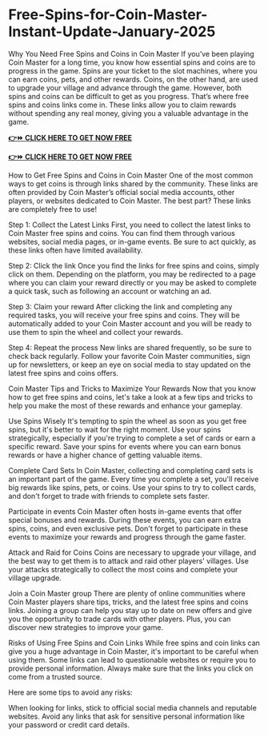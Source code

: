 # Free-Spins-for-Coin-Master-Instant-Update-January-2025
Why You Need Free Spins and Coins in Coin Master If you’ve been playing Coin Master for a long time, you know how essential spins and coins are to progress in the game. Spins are your ticket to the slot machines, where you can earn coins, pets, and other rewards. Coins, on the other hand, are used to upgrade your village and advance through the game.
However, both spins and coins can be difficult to get as you progress. That’s where free spins and coins links come in. These links allow you to claim rewards without spending any real money, giving you a valuable advantage in the game.



**[👉⏩ CLICK HERE TO GET NOW FREE](https://firstgiftzone.com/coin-master-free-spin-2025)**

**[👉⏩ CLICK HERE TO GET NOW FREE](https://firstgiftzone.com/coin-master-free-spin-2025)**



How to Get Free Spins and Coins in Coin Master One of the most common ways to get coins is through links shared by the community. These links are often provided by Coin Master’s official social media accounts, other players, or websites dedicated to Coin Master. The best part? These links are completely free to use!

Step 1: Collect the Latest Links First, you need to collect the latest links to Coin Master free spins and coins. You can find them through various websites, social media pages, or in-game events. Be sure to act quickly, as these links often have limited availability.

Step 2: Click the link Once you find the links for free spins and coins, simply click on them. Depending on the platform, you may be redirected to a page where you can claim your reward directly or you may be asked to complete a quick task, such as following an account or watching an ad.

Step 3: Claim your reward After clicking the link and completing any required tasks, you will receive your free spins and coins. They will be automatically added to your Coin Master account and you will be ready to use them to spin the wheel and collect your rewards.

Step 4: Repeat the process New links are shared frequently, so be sure to check back regularly. Follow your favorite Coin Master communities, sign up for newsletters, or keep an eye on social media to stay updated on the latest free spins and coins offers.

Coin Master Tips and Tricks to Maximize Your Rewards Now that you know how to get free spins and coins, let's take a look at a few tips and tricks to help you make the most of these rewards and enhance your gameplay.

Use Spins Wisely It's tempting to spin the wheel as soon as you get free spins, but it's better to wait for the right moment. Use your spins strategically, especially if you're trying to complete a set of cards or earn a specific reward. Save your spins for events where you can earn bonus rewards or have a higher chance of getting valuable items.

Complete Card Sets In Coin Master, collecting and completing card sets is an important part of the game. Every time you complete a set, you'll receive big rewards like spins, pets, or coins. Use your spins to try to collect cards, and don't forget to trade with friends to complete sets faster.

Participate in events Coin Master often hosts in-game events that offer special bonuses and rewards. During these events, you can earn extra spins, coins, and even exclusive pets. Don't forget to participate in these events to maximize your rewards and progress through the game faster.

Attack and Raid for Coins Coins are necessary to upgrade your village, and the best way to get them is to attack and raid other players' villages. Use your attacks strategically to collect the most coins and complete your village upgrade.

Join a Coin Master group There are plenty of online communities where Coin Master players share tips, tricks, and the latest free spins and coins links. Joining a group can help you stay up to date on new offers and give you the opportunity to trade cards with other players. Plus, you can discover new strategies to improve your game.

Risks of Using Free Spins and Coin Links While free spins and coin links can give you a huge advantage in Coin Master, it's important to be careful when using them. Some links can lead to questionable websites or require you to provide personal information. Always make sure that the links you click on come from a trusted source.

Here are some tips to avoid any risks:

When looking for links, stick to official social media channels and reputable websites. Avoid any links that ask for sensitive personal information like your password or credit card details.

